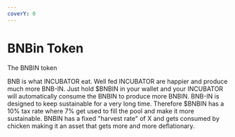 ```yaml
---
coverY: 0
---
```


# BNBin Token

The BNBIN token

BNB is what INCUBATOR eat. Well fed INCUBATOR are happier and produce much more BNB-IN. Just hold $BNBIN in your wallet and your INCUBATOR will automatically consume the BNBIN to produce more BNBIN. BNB-IN is designed to keep sustainable for a very long time. Therefore $BNBIN has a 10% tax rate where 7% get used to fill the pool and make it more sustainable. BNBIN has a fixed "harvest rate" of X and gets consumed by chicken making it an asset that gets more and more deflationary.
